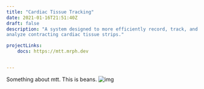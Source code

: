 ```yaml
---
title: "Cardiac Tissue Tracking"
date: 2021-01-16T21:51:40Z
draft: false
description: "A system designed to more efficiently record, track, and
analyze contracting cardiac tissue strips."

projectLinks: 
    docs: https://mtt.mrph.dev


---
```


Something about mtt. This is beans. ![img](/images/Untitled.png)